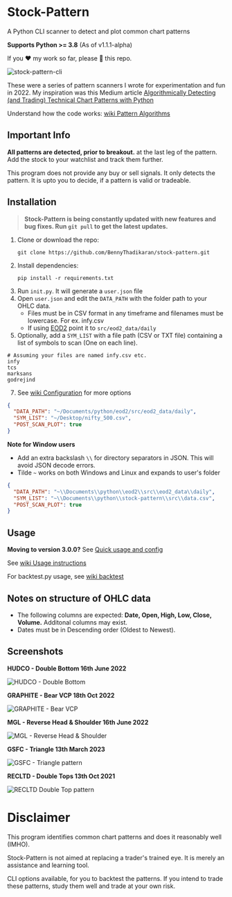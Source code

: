 # Stock-Pattern

A Python CLI scanner to detect and plot common chart patterns

**Supports Python >= 3.8** (As of v1.1.1-alpha)

If you :heart: my work so far, please :star2: this repo.

![stock-pattern-cli](https://res.cloudinary.com/doyu4uovr/image/upload/s--CieAES1A--/c_scale,f_auto,w_800/v1716034129/stock-pattern/stock-pattern-cli-v3_z92axi.png)

These were a series of pattern scanners I wrote for experimentation and fun in 2022. My inspiration was this Medium article [Algorithmically Detecting (and Trading) Technical Chart Patterns with Python](https://medium.com/automation-generation/algorithmically-detecting-and-trading-technical-chart-patterns-with-python-c577b3a396ed)

Understand how the code works: [wiki Pattern Algorithms](https://github.com/BennyThadikaran/stock-pattern/wiki/Pattern-Algorithms)

## Important Info

**All patterns are detected, prior to breakout.** at the last leg of the pattern. Add the stock to your watchlist and track them further.

This program does not provide any buy or sell signals. It only detects the pattern. It is upto you to decide, if a pattern is valid or tradeable.

## Installation

> **Stock-Pattern is being constantly updated with new features and bug fixes. Run `git pull` to get the latest updates.**

1. Clone or download the repo:
   ```
   git clone https://github.com/BennyThadikaran/stock-pattern.git
   ```
2. Install dependencies:
   ```
   pip install -r requirements.txt
   ```
3. Run `init.py`. It will generate a `user.json` file
4. Open `user.json` and edit the `DATA_PATH` with the folder path to your OHLC data.
   - Files must be in CSV format in any timeframe and filenames must be lowercase. For ex. infy.csv
   - If using [EOD2](https://github.com/BennyThadikaran/eod2) point it to `src/eod2_data/daily`
6. Optionally, add a `SYM_LIST` with a file path (CSV or TXT file) containing a list of symbols to scan (One on each line).
   
```
# Assuming your files are named infy.csv etc.
infy
tcs
marksans
godrejind
```

7. See [wiki Configuration](https://github.com/BennyThadikaran/stock-pattern/wiki/Usage#configuration) for more options

```json
{
  "DATA_PATH": "~/Documents/python/eod2/src/eod2_data/daily",
  "SYM_LIST": "~/Desktop/nifty_500.csv",
  "POST_SCAN_PLOT": true
}
```

**Note for Window users**

- Add an extra backslash `\\` for directory separators in JSON. This will avoid JSON decode errors.
- Tilde `~` works on both Windows and Linux and expands to user's folder

```json
{
  "DATA_PATH": "~\\Documents\\python\\eod2\\src\\eod2_data\\daily",
  "SYM_LIST": "~\\Documents\\python\\stock-pattern\\src\\data.csv",
  "POST_SCAN_PLOT": true
}
```

## Usage

**Moving to version 3.0.0?** See [Quick usage and config](https://github.com/BennyThadikaran/stock-pattern/wiki/Quick-config-and-usage-summary-%E2%80%90-version-3.0.0)

See [wiki Usage instructions](https://github.com/BennyThadikaran/stock-pattern/wiki/Usage)

For backtest.py usage, see [wiki backtest](https://github.com/BennyThadikaran/stock-pattern/wiki/backtest-usage)

## Notes on structure of OHLC data
- The following columns are expected: **Date, Open, High, Low, Close, Volume.** Additonal columns may exist.
- Dates must be in Descending order (Oldest to Newest).

## Screenshots

**HUDCO - Double Bottom 16th June 2022**

![HUDCO - Double Bottom](https://res.cloudinary.com/doyu4uovr/image/upload/s--nQ10RsSG--/c_scale,f_auto,w_700/v1702918851/stock-pattern/hudco-double-bottom_dtcvwj.png)

**GRAPHITE - Bear VCP 18th Oct 2022**

![GRAPHITE - Bear VCP](https://res.cloudinary.com/doyu4uovr/image/upload/s--LLToQmNv--/c_scale,f_auto,w_700/v1702918851/stock-pattern/graphite-bear-vcp_yi7cmv.png)

**MGL - Reverse Head & Shoulder 16th June 2022**

![MGL - Reverse Head & Shoulder](https://res.cloudinary.com/doyu4uovr/image/upload/s--RsyvqU2E--/c_scale,f_auto,w_700/v1702918852/stock-pattern/mgl-reverse-hns_pwkmel.png)

**GSFC - Triangle 13th March 2023**

![GSFC - Triangle pattern](https://res.cloudinary.com/doyu4uovr/image/upload/s--oiNVrg8u--/c_scale,f_auto,w_700/v1702918851/stock-pattern/gsfc-triangle_j32yi3.png)

**RECLTD - Double Tops 13th Oct 2021**

![RECLTD Double Top pattern](https://res.cloudinary.com/doyu4uovr/image/upload/s--lFTiRydt--/c_scale,f_auto,w_700/v1702918852/stock-pattern/recltd-double-top_accoad.png)

# Disclaimer

This program identifies common chart patterns and does it reasonably well (IMHO).

Stock-Pattern is not aimed at replacing a trader's trained eye. It is merely an assistance and learning tool.

CLI options available, for you to backtest the patterns. If you intend to trade these patterns, study them well and trade at your own risk.
